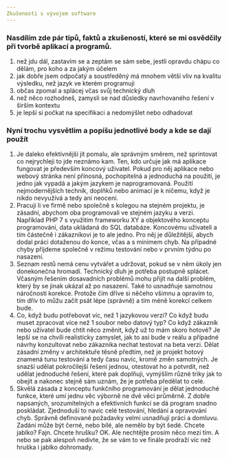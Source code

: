 ```yaml
---
Zkušenosti s vývojem software
---
```


### Nasdílím zde pár tipů, faktů a zkušeností, které se mi osvědčily při tvorbě aplikací a programů.

1. než jdu dál, zastavím se a zeptám se sám sebe, jestli opravdu chápu co dělám, pro koho a za jakým účelem
2. jak dobře jsem odpočatý a soustředěný má mnohem větší vliv na kvalitu výsledku, než jazyk ve kterém programuji
3. občas zpomal a splácej včas svůj technický dluh
4. než něco rozhodneš, zamysli se nad důsledky navrhovaného řešení v širším kontextu
5. je lepší si počkat na specifikaci a nedomýšlet nebo odhadovat

### Nyní trochu vysvětlím a popíšu jednotlivé body a kde se dají použít

1. Je daleko efektivnější jít pomalu, ale správným směrem, než sprintovat co nejrychleji to jde neznámo kam. Ten, kdo určuje jak má aplikace fungovat je především koncový uživatel. Pokud pro něj aplikace nebo webový stránka není přínosná, pochopitelná a jednoduchá na použití, je jedno jak vypadá a jakým jazykem je naprogramovaná. Použití nejmodernějších technik, doplňků nebo animací je k ničemu, když je nikdo nevyužívá a tedy ani neocení.
2. Pracuji li ve firmě nebo společně s kolegou na stejném projektu, je zásadní, abychom oba programovali ve stejném jazyku a verzi. Například PHP 7 s využitím frameworku XY a objektového konceptu programování, data ukládaná do SQL databáze. Koncovému uživateli a tím částečně i zákazníkovi je to ale jedno. Pro něj je důležitější, abych dodal práci dotaženou do konce, včas a s minimem chyb. Na případné chyby přijdeme společně v režimu testování nebo v prvním týdnu po nasazení.
3. Seznam restů nemá cenu vytvářet a udržovat, pokud se v něm úkoly jen donekonečna hromadí. Technický dluh je potřeba postupně splácet. Včasným řešením dosavadních problémů mohu přijít na další problém, který by se jinak ukázal až po nasazení. Také to usnadňuje samotnou náročnosti korekce. Protože čím dříve si něčeho všimnu a opravím to, tím dřív to můžu začít psát lépe (správně) a tím méně korekcí celkem bude.
4. Co, když budu potřebovat víc, než 1 jazykovou verzi? Co když budu muset zpracovat více než 1 soubor nebo datový typ? Co když zákazník nebo uživatel bude chtít něco změnit, když už to mám skoro hotové? Je lepší se na chvíli realisticky zamyslet, jak to asi bude v reálu a případné návrhy konzultovat nebo zákazníka nechat testovat na beta verzi. Dělat zásadní změny v architektuře těsně předtím, než je projekt hotový znamená tunu testování a tedy času navíc, kromě změn samotných. Je snazší udělat pokročilejší řešení jednou, otestovat ho a potvrdit, než udělat jednoduché řešení, které pak doplňuji, vymýšlím různé triky jak to obejít a nakonec stejně sám uznám, že je potřeba předělat to celé.
5. Skvělá zásada z konceptu funkčního programování je dělat jednoduché funkce, které umí jednu věc výborně ne dvě věci průměrně. Z dobře napsaných, srozumitelných a efektivních funkcí se dá program snadno poskládat. Zjednoduší to navíc celé testování, hledání a opravování chyb. Správně definované požadavky velmi usnadňují práci a domluvu. Zadání může být černé, nebo bílé, ale nemělo by být šedé. Chcete jablko? Fajn. Chcete hrušku? OK. Ale nechtějte prosím něco mezi tím. A nebo se pak alespoň nedivte, že se vám to ve finále prodraží víc než hruška i jablko dohromady.